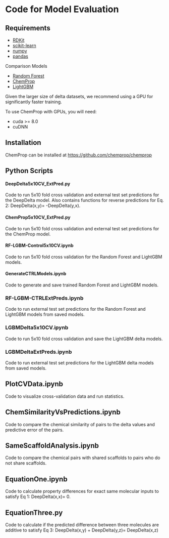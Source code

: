 # Code for Model Evaluation

## Requirements
* [RDKit](https://www.rdkit.org/docs/Install.html)
* [scikit-learn](https://scikit-learn.org/stable/)
* [numpy](https://numpy.org/)
* [pandas](https://github.com/pandas-dev/pandas)

Comparison Models
* [Random Forest](https://scikit-learn.org/stable/modules/generated/sklearn.ensemble.RandomForestRegressor.html)
* [ChemProp](https://github.com/chemprop/chemprop)
* [LightGBM](https://www.microsoft.com/en-us/research/project/lightgbm/)

Given the larger size of delta datasets, we recommend using a GPU for significantly faster training.

To use ChemProp with GPUs, you will need:
* cuda >= 8.0
* cuDNN


## Installation
ChemProp can be installed at https://github.com/chemprop/chemprop 

## Python Scripts

#### DeepDelta5x10CV_ExtPred.py
Code to run 5x10 fold cross validation and external test set predictions for the DeepDelta model. Also contains functions for reverse predictions for Eq. 2: DeepDelta(x,y)= -DeepDelta(y,x).

#### ChemProp5x10CV_ExtPred.py
Code to run 5x10 fold cross validation and external test set predictions for the ChemProp model. 

#### RF-LGBM-Control5x10CV.ipynb
Code to run 5x10 fold cross validation for the Random Forest and LightGBM models. 

#### GenerateCTRLModels.ipynb
Code to generate and save trained Random Forest and LightGBM models.

### RF-LGBM-CTRLExtPreds.ipynb
Code to run external test set predictions for the Random Forest and LightGBM models from saved models. 

### LGBMDelta5x10CV.ipynb
Code to run 5x10 fold cross validation and save the LightGBM delta models. 

### LGBMDeltaExtPreds.ipynb
Code to run external test set predictions for the LightGBM delta models from saved models. 

## PlotCVData.ipynb
Code to visualize cross-validation data and run statistics. 

## ChemSimilarityVsPredictions.ipynb
Code to compare the chemical similarity of pairs to the delta values and predictive error of the pairs. 

## SameScaffoldAnalysis.ipynb
Code to compare the chemical pairs with shared scaffolds to pairs who do not share scaffolds. 

## EquationOne.ipynb
Code to calculate property differences for exact same molecular inputs to satisfy Eq 1: DeepDelta(x,x)= 0. 

## EquationThree.py
Code to calculate if the predicted difference between three molecules are additive to satisfy Eq 3: DeepDelta(x,y)  + DeepDelta(y,z)= DeepDelta(x,z)
